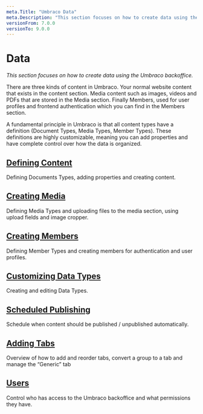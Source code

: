 ```yaml
---
meta.Title: "Umbraco Data"
meta.Description: "This section focuses on how to create data using the Umbraco backoffice"
versionFrom: 7.0.0
versionTo: 9.0.0
---
```


# Data
*This section focuses on how to create data using the Umbraco backoffice.*

There are three kinds of content in Umbraco. Your normal website content that exists in the content section. Media content such as images, videos and PDFs that are stored in the Media section. Finally Members, used for user profiles and frontend authentication which you can find in the Members section.

A fundamental principle in Umbraco is that all content types have a definition (Document Types, Media Types, Member Types). These definitions are highly customizable, meaning you can add properties and have complete control over how the data is organized.

## [Defining Content](Defining-content)
Defining Documents Types, adding properties and creating content.

## [Creating Media](Creating-Media)
Defining Media Types and uploading files to the media section, using upload fields and image cropper.

## [Creating Members](Members/)
Defining Member Types and creating members for authentication and user profiles.

## [Customizing Data Types](Data-Types/)
Creating and editing Data Types.

## [Scheduled Publishing](Scheduled-Publishing/)
Schedule when content should be published / unpublished automatically.

## [Adding Tabs](Adding-Tabs/)
Overview of how to add and reorder tabs, convert a group to a tab and manage the “Generic” tab

## [Users](Users/)
Control who has access to the Umbraco backoffice and what permissions they have.
